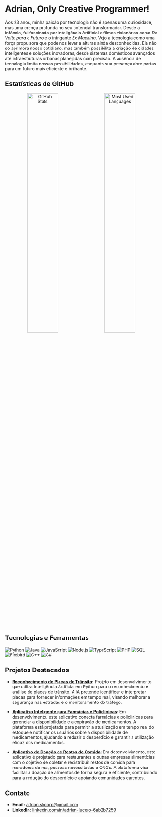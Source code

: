 # Adrian, Only Creative Programmer!

Aos 23 anos, minha paixão por tecnologia não é apenas uma curiosidade, mas uma crença profunda no seu potencial transformador. Desde a infância, fui fascinado por Inteligência Artificial e filmes visionários como *De Volta para o Futuro* e o intrigante *Ex Machina*. Vejo a tecnologia como uma força propulsora que pode nos levar a alturas ainda desconhecidas. Ela não só aprimora nosso cotidiano, mas também possibilita a criação de cidades inteligentes e soluções inovadoras, desde sistemas domésticos avançados até infraestruturas urbanas planejadas com precisão. A ausência de tecnologia limita nossas possibilidades, enquanto sua presença abre portas para um futuro mais eficiente e brilhante.

## Estatísticas de GitHub

<p style="text-align:center;">
  <img src="https://github-readme-stats.vercel.app/api?username=SkAdr1an&show_icons=true&theme=highcontrast" alt="GitHub Stats" style="display:inline-block; width: 45%; margin-right: 5%;"/>
  <img src="https://github-readme-stats.vercel.app/api/top-langs/?username=SkAdr1an&layout=compact&hide=html,css&langs_count=10&theme=highcontrast" alt="Most Used Languages" style="display:inline-block; width: 45%;"/>
</p>

## Tecnologias e Ferramentas

![Python](https://img.shields.io/badge/-Python-3776AB?style=flat&logo=python&logoColor=white)
![Java](https://img.shields.io/badge/-Java-007396?style=flat&logo=java&logoColor=white)
![JavaScript](https://img.shields.io/badge/-JavaScript-F7DF1E?style=flat&logo=javascript&logoColor=black)
![Node.js](https://img.shields.io/badge/-Node.js-339933?style=flat&logo=node.js&logoColor=white)
![TypeScript](https://img.shields.io/badge/-TypeScript-3178C6?style=flat&logo=typescript&logoColor=white)
![PHP](https://img.shields.io/badge/-PHP-777BB4?style=flat&logo=php&logoColor=white)
![SQL](https://img.shields.io/badge/-SQL-CC2927?style=flat&logo=Microsoft-SQL-Server&logoColor=white)
![Firebird](https://img.shields.io/badge/-Firebird-FF6600?style=flat&logo=firebird&logoColor=white)
![C++](https://img.shields.io/badge/-C%2B%2B-00599C?style=flat&logo=cplusplus&logoColor=white)
![C#](https://img.shields.io/badge/-C%23-239120?style=flat&logo=csharp&logoColor=white)

## Projetos Destacados

- **[Reconhecimento de Placas de Trânsito](link-para-repositorio):** Projeto em desenvolvimento que utiliza Inteligência Artificial em Python para o reconhecimento e análise de placas de trânsito. A IA pretende identificar e interpretar placas para fornecer informações em tempo real, visando melhorar a segurança nas estradas e o monitoramento do tráfego.

- **[Aplicativo Inteligente para Farmácias e Policlinicas](link-para-repositorio):** Em desenvolvimento, este aplicativo conecta farmácias e policlinicas para gerenciar a disponibilidade e a expiração de medicamentos. A plataforma está projetada para permitir a atualização em tempo real do estoque e notificar os usuários sobre a disponibilidade de medicamentos, ajudando a reduzir o desperdício e garantir a utilização eficaz dos medicamentos.

- **[Aplicativo de Doação de Restos de Comida](link-para-repositorio):** Em desenvolvimento, este aplicativo é projetado para restaurantes e outras empresas alimentícias com o objetivo de coletar e redistribuir restos de comida para moradores de rua, pessoas necessitadas e ONGs. A plataforma visa facilitar a doação de alimentos de forma segura e eficiente, contribuindo para a redução do desperdício e apoiando comunidades carentes.

## Contato

- **Email:** [adrian.skcorp@gmail.com](mailto:adrian.skcorp@gmail.com)
- **LinkedIn:** [linkedin.com/in/adrian-lucero-6ab2b7259](https://www.linkedin.com/in/adrian-lucero-6ab2b7259/)
